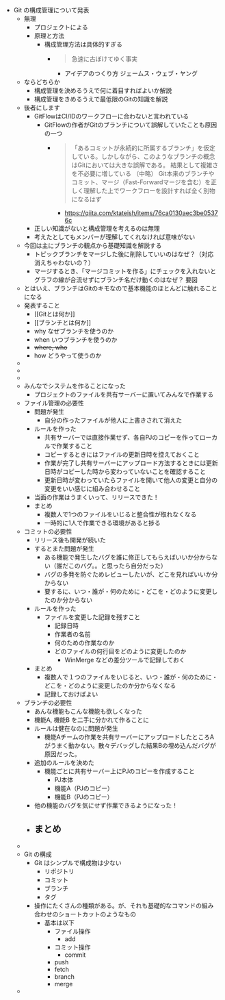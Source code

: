 - Git の構成管理について発表
	- 無理
		- プロジェクトによる
		- 原理と方法
			- 構成管理方法は具体的すぎる
				- > 急速に古ぼけてゆく事実
					- アイデアのつくり方
					  ジェームス・ウェブ・ヤング
	- ならどちらか
		- 構成管理を決めるうえで何に着目すればよいか解説
		- 構成管理をきめるうえで最低限のGitの知識を解説
	- 後者にします
		- GitFlowはCI/IDのワークフローに合わないと言われている
			- GitFlowの作者がGitのブランチについて誤解していたことも原因の一つ
				- > 「あるコミットが永続的に所属するブランチ」を仮定している。しかしながら、このようなブランチの概念はGitにおいては大きな誤解である。
				  結果として複雑さを不必要に増している
				  （中略）
				  Git本来のブランチやコミット、マージ（Fast-Forwardマージを含む）を正しく理解した上でワークフローを設計すれば全く別物になるはず
					- https://qiita.com/ktateish/items/76ca0130aec3be05376c
		- 正しい知識がないと構成管理を考えるのは無理
		- 考えたとしてもメンバーが理解してくれなければ意味がない
	- 今回は主にブランチの観点から基礎知識を解説する
		- トピックブランチをマージした後に削除していいのはなぜ？（対応消えちゃわないの？）
		- マージするとき、「マージコミットを作る」にチェックを入れないとグラフの線が合流せずにブランチ名だけ動くのはなぜ？
		  要図
	- とはいえ、ブランチはGitのキモなので基本機能のほとんどに触れることになる
	- 発表すること
		- [[Gitとは何か]]
		- [[ブランチとは何か]]
		- why なぜブランチを使うのか
		- when いつブランチを使うのか
		- ~~where, who~~
		- how どうやって使うのか
	-
	-
	-
	- みんなでシステムを作ることになった
		- プロジェクトのファイルを共有サーバーに置いてみんなで作業する
	- ファイル管理の必要性
		- 問題が発生
			- 自分の作ったファイルが他人に上書きされて消えた
		- ルールを作った
			- 共有サーバーでは直接作業せず、各自PJのコピーを作ってローカルで作業すること
			- コピーするときにはファイルの更新日時を控えておくこと
			- 作業が完了し共有サーバーにアップロード方法するときには更新日時がコピーした時から変わっていないことを確認すること
			- 更新日時が変わっていたらファイルを開いて他人の変更と自分の変更をいい感じに組み合わせること
		- 当面の作業はうまくいって、リリースできた！
		- まとめ
			- 複数人で1つのファイルをいじると整合性が取れなくなる
			- 一時的に1人で作業できる環境があると捗る
	- コミットの必要性
		- リリース後も開発が続いた
		- するとまた問題が発生
			- ある機能で発生したバグを誰に修正してもらえばいいか分からない（誰だこのバグ。。と思ったら自分だった）
			- バグの多発を防ぐためレビューしたいが、どこを見ればいいか分からない
			- 要するに、いつ・誰が・何のために・どこを・どのように変更したのか分からない
		- ルールを作った
			- ファイルを変更した記録を残すこと
				- 記録日時
				- 作業者の名前
				- 何のための作業なのか
				- どのファイルの何行目をどのように変更したのか
					- WinMerge などの差分ツールで記録しておく
		- まとめ
			- 複数人で１つのファイルをいじると、いつ・誰が・何のために・どこを・どのように変更したのか分からなくなる
			- 記録しておけばよい
	- ブランチの必要性
		- あんな機能もこんな機能も欲しくなった
		- 機能A, 機能B を二手に分かれて作ることに
		- ルールは健在なのに問題が発生
			- 機能Aチームの作業を共有サーバーにアップロードしたところAがうまく動かない。散々デバッグした結果Bの埋め込んだバグが原因だった。
		- 追加のルールを決めた
			- 機能ごとに共有サーバー上にPJのコピーを作成すること
				- PJ本体
				- 機能A（PJのコピー）
				- 機能B（PJのコピー）
		- 他の機能のバグを気にせず作業できるようになった！
		- まとめ
			-
	-
	- Git の構成
		- Git はシンプルで構成物は少ない
			- リポジトリ
			- コミット
			- ブランチ
			- タグ
		- 操作にたくさんの種類がある。が、それも基礎的なコマンドの組み合わせのショートカットのようなもの
			- 基本は以下
				- ファイル操作
					- add
				- コミット操作
					- commit
				- push
				- fetch
				- branch
				- merge
	-